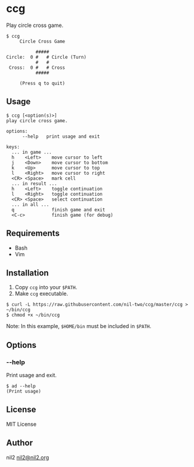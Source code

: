 ccg
===

Play circle cross game.

```
$ ccg
     Circle Cross Game

           #####
Circle:  0 #   # Circle (Turn)
           #   #
 Cross:  0 #   # Cross
           #####

     (Press q to quit)
```

Usage
-----

```
$ ccg [<option(s)>]
play circle cross game.

options:
      --help   print usage and exit

keys:
  ... in game ...
  h    <Left>    move cursor to left
  j    <Down>    move cursor to bottom
  k    <Up>      move cursor to top
  l    <Right>   move cursor to right
  <CR> <Space>   mark cell
  ... in result ...
  h    <Left>    toggle continuation
  l    <Right>   toggle continuation
  <CR> <Space>   select continuation
  ... in all ...
  q              finish game and exit
  <C-c>          finish game (for debug)
```

Requirements
------------

- Bash
- Vim

Installation
------------

1. Copy `ccg` into your `$PATH`.
2. Make `ccg` executable.

```
$ curl -L https://raw.githubusercontent.com/nil-two/ccg/master/ccg > ~/bin/ccg
$ chmod +x ~/bin/ccg
```

Note: In this example, `$HOME/bin` must be included in `$PATH`.

Options
-------

### --help

Print usage and exit.

```
$ ad --help
(Print usage)
```

License
-------

MIT License

Author
------

nil2 <nil2@nil2.org>
